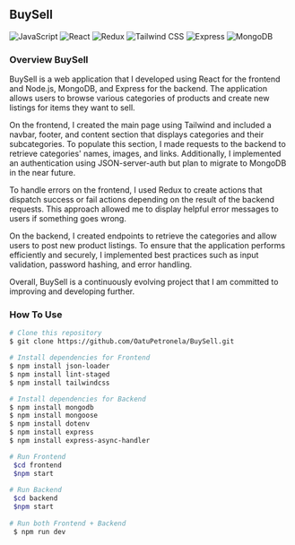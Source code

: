 ## BuySell

![JavaScript](https://img.shields.io/badge/JavaScript-ES6-yellow?logo=javascript&logoColor=white)
![React](https://img.shields.io/badge/React-18.2.0-blue?logo=react&logoColor=white)
![Redux](https://img.shields.io/badge/Redux-4.2.1-purple?logo=redux&logoColor=white)
![Tailwind CSS](https://img.shields.io/badge/Tailwind_CSS-3.2.4-blue?logo=tailwind-css&logoColor=white)
![Express](https://img.shields.io/badge/Express-4.18.2-black?logo=express&logoColor=white)
![MongoDB](https://img.shields.io/badge/MongoDB-5.3.0-green?logo=mongodb&logoColor=white)

### Overview BuySell

BuySell is a web application that I developed using React for the frontend and Node.js, MongoDB, and Express for the backend. The application allows users to browse various categories of products and create new listings for items they want to sell.

On the frontend, I created the main page using Tailwind and included a navbar, footer, and content section that displays categories and their subcategories. To populate this section, I made requests to the backend to retrieve categories' names, images, and links. Additionally, I implemented an authentication using JSON-server-auth but plan to migrate to MongoDB in the near future.

To handle errors on the frontend, I used Redux to create actions that dispatch success or fail actions depending on the result of the backend requests. This approach allowed me to display helpful error messages to users if something goes wrong.

On the backend, I created endpoints to retrieve the categories and allow users to post new product listings. To ensure that the application performs efficiently and securely, I implemented best practices such as input validation, password hashing, and error handling.

Overall, BuySell is a continuously evolving project that I am committed to improving and developing further.

### How To Use

```bash
# Clone this repository
$ git clone https://github.com/OatuPetronela/BuySell.git

# Install dependencies for Frontend
$ npm install json-loader
$ npm install lint-staged
$ npm install tailwindcss

# Install dependencies for Backend
$ npm install mongodb
$ npm install mongoose
$ npm install dotenv
$ npm install express
$ npm install express-async-handler

# Run Frontend 
 $cd frontend
 $npm start
 
# Run Backend
 $cd backend
 $npm start
 
# Run both Frontend + Backend
 $ npm run dev

```
